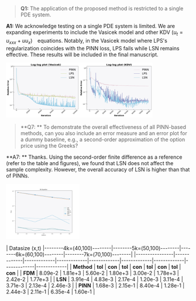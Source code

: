 >**Q1:**   The application of the proposed method is restricted to a single PDE system.

**A1:**  We acknowledge testing on a single PDE system is limited. We are expanding experiments to include the Vasicek model and other KDV ($u_t=u_{xxx}+uu_x$)　equations. Notably, in the Vasicek model where LPS's regularization coincides with the PINN loss, LPS fails while LSN remains effective. These results will be included in the final manuscript.

<img src=https://github.com/Anonymous3244/LSN_review/blob/main/Fig/vasicek.png width=200 height=150 /><img src=https://github.com/Anonymous3244/LSN_review/blob/main/Fig/kdv.png width=200 height=150 />

>**Q7: **  To demonstrate the overall effectiveness of all PINN-based methods, can you also include an error measure and an error plot for a dummy baseline, e.g., a second-order approximation of the option price using the Greeks?

**A7: **  Thanks.  Using the second-order finite difference as a reference (refer to the table and figures), we found that LSN does not affect the sample complexity. However, the overall accuracy of LSN is higher than that of PINNs.

<img src=https://github.com/Anonymous3244/LSN_review/blob/main/Fig/slope.png width=200 height=150 />

| Datasize (x,t) |--------4k=(40,100)--------|--------5k=(50,100)--------|--------6k=(60,100)--------|--------7k=(70,100)--------|
|----------------|-------------|-------------|-------------|-------------|-------------|-------------|-------------|-------------|
| **Method**     | **tol**     | **con**     | **tol**     | **con**     | **tol**     | **con**     | **tol**     | **con**     |
| **FDM**        | 8.09e-2     | 1.81e+3     | 5.60e-2     | 1.80e+3     | 3.00e-2     | 1.78e+3     | 2.42e-2     | 1.77e+3     |
| **LSN**        | 3.91e-4     | 4.83e-3     | 2.17e-4     | 1.20e-3     | 3.11e-4     | 3.71e-3     | 2.13e-4     | 2.46e-3     |
| **PINN**       | 1.68e-3     | 2.15e-1     | 8.40e-4     | 1.28e-1     | 2.44e-3     | 2.11e-1     | 6.35e-4     | 1.60e-1     |
